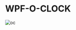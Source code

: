 # WPF-O-CLOCK

![oc](https://github.com/GHAZI-ALANZI/WPF-O-CLOCK/assets/105205339/39d2d51a-b6c3-4841-ba0a-758319fb98a5)
